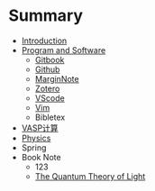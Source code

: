 # Summary

* [Introduction](README.md)
* [Program and Software](chapter1.md)
  * [Gitbook](chapter1/123.md)
  * [Github](chapter1/github.md)
  * [MarginNote](chapter1/merginnote.md)
  * [Zotero](chapter1/zotero.md)
  * [VScode](chapter1/vscode.md)
  * [Vim](chapter1/vim.md)
  * Bibletex
* [VASP计算](456.md)
* [Physics](physics.md)
* Spring
* Book Note
  * 123
  * [The Quantum Theory of Light ](the-quantum-theory-of-light.md)

